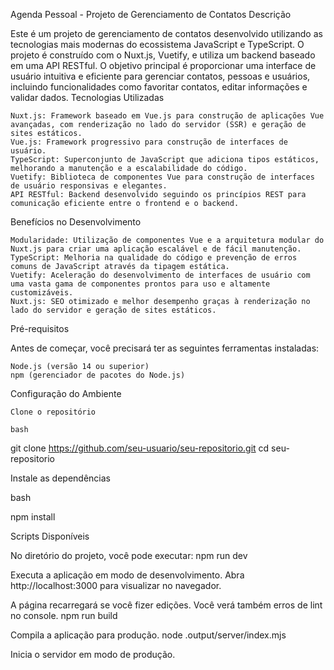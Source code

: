 Agenda Pessoal - Projeto de Gerenciamento de Contatos
Descrição

Este é um projeto de gerenciamento de contatos desenvolvido utilizando as tecnologias mais modernas do ecossistema JavaScript e TypeScript. O projeto é construído com o Nuxt.js, Vuetify, e utiliza um backend baseado em uma API RESTful. O objetivo principal é proporcionar uma interface de usuário intuitiva e eficiente para gerenciar contatos, pessoas e usuários, incluindo funcionalidades como favoritar contatos, editar informações e validar dados.
Tecnologias Utilizadas

    Nuxt.js: Framework baseado em Vue.js para construção de aplicações Vue avançadas, com renderização no lado do servidor (SSR) e geração de sites estáticos.
    Vue.js: Framework progressivo para construção de interfaces de usuário.
    TypeScript: Superconjunto de JavaScript que adiciona tipos estáticos, melhorando a manutenção e a escalabilidade do código.
    Vuetify: Biblioteca de componentes Vue para construção de interfaces de usuário responsivas e elegantes.
    API RESTful: Backend desenvolvido seguindo os princípios REST para comunicação eficiente entre o frontend e o backend.

Benefícios no Desenvolvimento

    Modularidade: Utilização de componentes Vue e a arquitetura modular do Nuxt.js para criar uma aplicação escalável e de fácil manutenção.
    TypeScript: Melhoria na qualidade do código e prevenção de erros comuns de JavaScript através da tipagem estática.
    Vuetify: Aceleração do desenvolvimento de interfaces de usuário com uma vasta gama de componentes prontos para uso e altamente customizáveis.
    Nuxt.js: SEO otimizado e melhor desempenho graças à renderização no lado do servidor e geração de sites estáticos.

Pré-requisitos

Antes de começar, você precisará ter as seguintes ferramentas instaladas:

    Node.js (versão 14 ou superior)
    npm (gerenciador de pacotes do Node.js)

Configuração do Ambiente

    Clone o repositório

    bash

git clone https://github.com/seu-usuario/seu-repositorio.git
cd seu-repositorio

Instale as dependências

bash

npm install

Scripts Disponíveis

No diretório do projeto, você pode executar:
npm run dev

Executa a aplicação em modo de desenvolvimento.
Abra http://localhost:3000 para visualizar no navegador.

A página recarregará se você fizer edições.
Você verá também erros de lint no console.
npm run build

Compila a aplicação para produção.
node .output/server/index.mjs

Inicia o servidor em modo de produção.